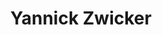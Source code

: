 ---
title: "Yannick Zwicker"
draft: false
type: about-us
# post image
image: "images/ins/about-us/yannick-zwicker.jpg"
# meta description
description: ""
weight: 3
email: "yannick.zwicker@ost.ch"
function: 
  - "Network Engineer"
fieldOfActivity: 
  - "CCNA Instructor"
  - "Security Operations"
  - "Network automation with Python"
  - "DevOps"
  - "ChatOps"
  - "Docker"
  - "Assistant for courses 'Computer Networks 1 & 2' and 'Cloud Infrastructure'"
---